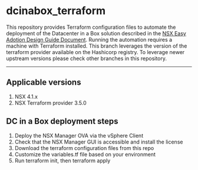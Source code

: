 # dcinabox_terraform

This repository provides Terraform configuration files to automate the deployment of the Datacenter in a Box solution described in the [NSX Easy Adotion Design Guide Document](https://communities.vmware.com/t5/VMware-NSX-Documents/NSX-Easy-Adoption-Design-Guide/ta-p/2936898). Running the automation requires a machine with Terraform installed. This branch leverages the version of the terraform provider available on the Hashicorp registry. To leverage newer upstream versions please check other branches in this repository.

___
## Applicable versions
1) NSX 4.1.x
2) NSX Terraform provider 3.5.0


## DC in a Box deployment steps
1)	Deploy the NSX Manager OVA via the vSphere Client
2)	Check that the NSX Manager GUI is accessible and install the license
3)	Download the terraform configuration files from this repo
4)	Customize the variables.tf file based on your environment
5)	Run terraform init, then terraform apply
